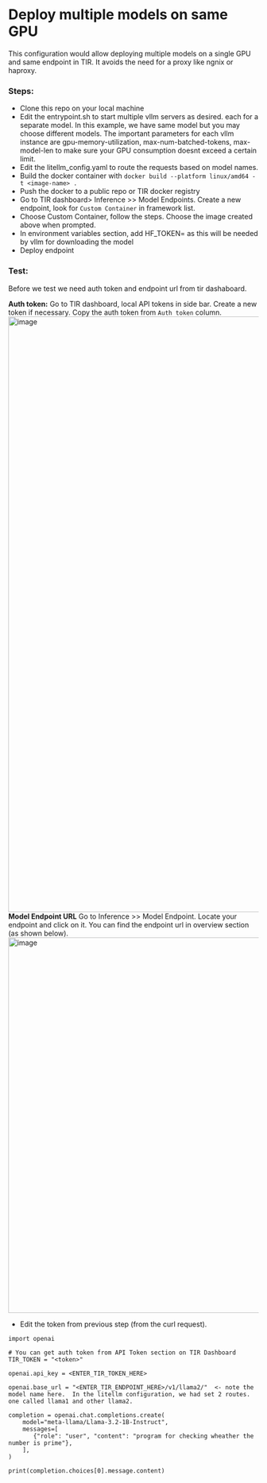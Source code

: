 # Deploy multiple models on same GPU 

This configuration would allow deploying multiple models on a single GPU and same endpoint in TIR. It avoids the need for a proxy like ngnix or haproxy. 

### Steps:
- Clone this repo on your local machine
- Edit the entrypoint.sh to start multiple vllm servers as desired. each for a separate model. In this example, we have same model but you may choose different models. The important parameters for each vllm instance are gpu-memory-utilization, max-num-batched-tokens, max-model-len to make sure your GPU consumption doesnt exceed a certain limit. 
- Edit the litellm_config.yaml to route the requests based on model names.
- Build the docker container with `docker build --platform linux/amd64 -t <image-name> .`
- Push the docker to a public repo or TIR docker registry
- Go to TIR dashboard> Inference >> Model Endpoints. Create a new endpoint, look for `Custom Container` in framework list.
- Choose Custom Container, follow the steps. Choose the image created above when prompted.
- In environment variables section, add HF_TOKEN=<your huggingface token> as this will be needed by vllm for downloading the model
- Deploy endpoint

### Test:
Before we test we need auth token and endpoint url from tir dashaboard. 

**Auth token:**
Go to TIR dashboard, local API tokens in side bar. Create a new token if necessary.  Copy the auth token from `Auth token` column. 
  <img width="1199" alt="image" src="https://github.com/user-attachments/assets/a06cb5af-ea16-4e44-bc5b-b62008e30933">
**Model Endpoint URL**
Go to Inference >> Model Endpoint. Locate your endpoint and click on it. You can find the endpoint url in overview section (as shown below).
  <img width="756" alt="image" src="https://github.com/user-attachments/assets/eec9b094-1457-4b8e-9e29-e1012eddbe0f">

- Edit the token from previous step (from the curl request).
```
import openai

# You can get auth token from API Token section on TIR Dashboard
TIR_TOKEN = "<token>"   

openai.api_key = <ENTER_TIR_TOKEN_HERE>

openai.base_url = "<ENTER_TIR_ENDPOINT_HERE>/v1/llama2/"  <- note the model name here.  In the litellm configuration, we had set 2 routes. one called llama1 and other llama2. 

completion = openai.chat.completions.create(
    model="meta-llama/Llama-3.2-1B-Instruct",
    messages=[
       {"role": "user", "content": "program for checking wheather the number is prime"},
    ],
)

print(completion.choices[0].message.content)
```
  
 


